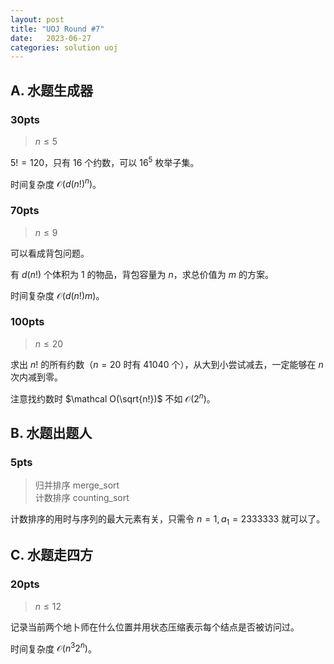 ```yaml
---
layout: post
title: "UOJ Round #7"
date:   2023-06-27
categories: solution uoj
---
```


## A. 水题生成器

### 30pts

>   $n \le 5$

$5! = 120$，只有 $16$ 个约数，可以 $16^5$ 枚举子集。

时间复杂度 $\mathcal O(d(n!)^n)$。

### 70pts

>   $n \le 9$

可以看成背包问题。

有 $d(n!)$ 个体积为 $1$ 的物品，背包容量为 $n$，求总价值为 $m$ 的方案。

时间复杂度 $\mathcal O(d(n!) m)$。

### 100pts

>   $n \le 20$

求出 $n!$ 的所有约数（$n = 20$ 时有 $41040$ 个），从大到小尝试减去，一定能够在 $n$ 次内减到零。

注意找约数时 $\mathcal O(\sqrt{n!})$ 不如 $\mathcal O(2^n)$。

## B. 水题出题人

### 5pts

>   归并排序 merge_sort	 
>   计数排序 counting_sort

计数排序的用时与序列的最大元素有关，只需令 $n = 1, a_1 = 2333333$ 就可以了。

## C. 水题走四方

### 20pts

>   $n \le 12$

记录当前两个地卜师在什么位置并用状态压缩表示每个结点是否被访问过。

时间复杂度 $\mathcal O(n^3 2^n)$。